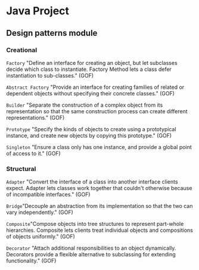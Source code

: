 # Java Project

## Design patterns module
 
### Creational

`Factory` "Define an interface for creating an object, but let subclasses decide which class to instantiate. Factory Method lets a class defer instantiation to sub-classes." (GOF)

`Abstract Factory` "Provide an interface for creating families of related or dependent objects 
without specifying their concrete classes." (GOF)

`Builder` "Separate the construction of a complex object from its representation so that 
the same construction process can create different representations." (GOF)

`Prototype` "Specify the kinds of objects to create using a prototypical instance, and create new objects by copying this prototype." (GOF)

`Singleton` "Ensure a class only has one instance, and provide a global point of access to it." (GOF)

### Structural

`Adapter` "Convert the interface of a class into another interface clients expect. Adapter lets classes work together that couldn't otherwise because of incompatible interfaces." (GOF)

`Bridge`"Decouple an abstraction from its implementation so that the two can vary independently." (GOF)

`Composite`"Compose objects into tree structures to represent part-whole hierarchies. Composite lets clients treat individual objects and compositions of objects uniformly." (GOF)

`Decorator` "Attach additional responsibilities to an object dynamically. Decorators provide a flexible alternative to subclassing for extending functionality." (GOF)
